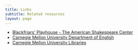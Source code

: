 ```yaml
---
title: Links
subtitle: Related resources
layout: page
---
```

* [Blackfriars' Playhouse - The American Shakespeare Center](https://americanshakespearecenter.com/)
* [Carnegie Mellon University Department of English](https://www.cmu.edu/dietrich/english/)
* [Carnegie Mellon University Libraries](https://library.cmu.edu/)
